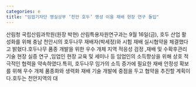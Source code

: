 ```yaml
---
categories: e
title: "임업기자단 명실상부 ‘천안 호두’ 명성 이을 재배 현장 연구 돌입"
---
```

산림청 국립산림과학원(원장 박현) 산림특용자원연구과는 9월 16일(금), 호두 산업 활성화를 위해 충남 천안시의 호두나무 재배자(박세정)와 시험 재배 실시협약을 체결했다고 밝혔다.호두나무 품종 개발을 위한 우수 개체 지역 적응성 검정 ,재배 및 수확후관리 기술 현장 실증 연구 ,임업인 현장 교육 및 세미나 등 임업인의 소득향상을 위해 상호 적극적인 협력을 약속하였다.특히, 호두나무 임가의 소득 증가에 필요한 재배 안정성 확보를 위해 우수 개체 품종화와 생력화 재배 기술 개발에 중점을 두고 협약을 추진할 계획이다.호두는 천안지역의 대
